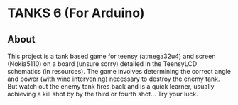 # TANKS 6 (For Arduino)

## About
This project is a tank based game for teensy (atmega32u4) and screen (Nokia5110) on a board (unsure sorry) detailed in the TeensyLCD schematics (in resources). The game involves determining the correct angle and power (with wind intervening) necessary to destroy the enemy tank. But watch out the enemy tank fires back and is a quick learner, usually achieving a kill shot by by the third or fourth shot... Try your luck.
